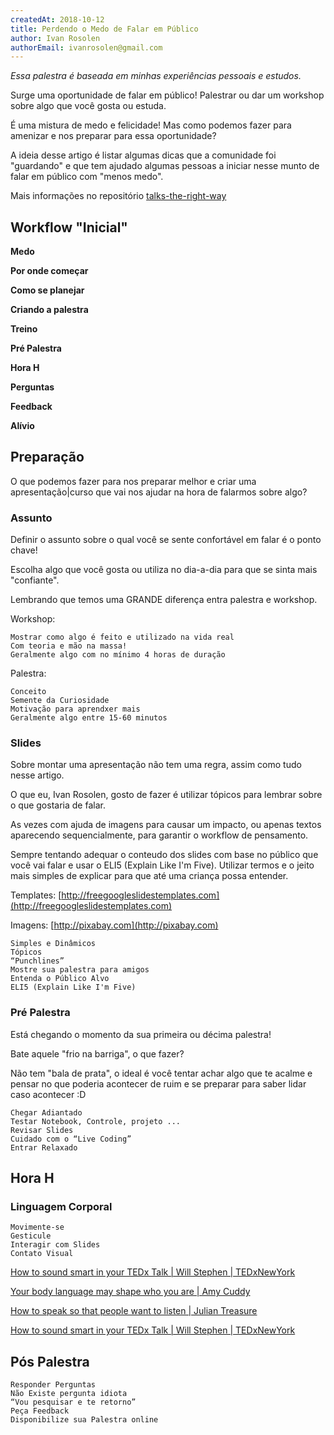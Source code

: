 ```yaml
---
createdAt: 2018-10-12
title: Perdendo o Medo de Falar em Público
author: Ivan Rosolen
authorEmail: ivanrosolen@gmail.com
---
```


*Essa palestra é baseada em minhas experiências pessoais e estudos.*

Surge uma oportunidade de falar em público! Palestrar ou dar um workshop sobre algo que você gosta ou estuda.

É uma mistura de medo e felicidade! Mas como podemos fazer para amenizar e nos preparar para essa oportunidade?

A ideia desse artigo é listar algumas dicas que a comunidade foi "guardando" e que tem ajudado algumas pessoas a iniciar nesse munto de falar em público com "menos medo".

Mais informações no repositório [talks-the-right-way](https://github.com/gustavoper/talks-the-right-way)

## Workflow "Inicial"

**Medo**

**Por onde começar**

**Como se planejar**

**Criando a palestra**

**Treino**

**Pré Palestra**

**Hora H**

**Perguntas**

**Feedback**

**Alívio**


## Preparação

O que podemos fazer para nos preparar melhor e criar uma apresentação|curso que vai nos ajudar na hora de falarmos sobre algo?


### Assunto

Definir o assunto sobre o qual você se sente confortável em falar é o ponto chave!

Escolha algo que você gosta ou utiliza no dia-a-dia para que se sinta mais "confiante".

Lembrando que temos uma GRANDE diferença entra palestra e workshop.

Workshop:

```
Mostrar como algo é feito e utilizado na vida real
Com teoria e mão na massa!
Geralmente algo com no mínimo 4 horas de duração
```

Palestra:

```
Conceito
Semente da Curiosidade
Motivação para aprendxer mais
Geralmente algo entre 15-60 minutos
```

### Slides

Sobre montar uma apresentação não tem uma regra, assim como tudo nesse artigo.

O que eu, Ivan Rosolen, gosto de fazer é utilizar tópicos para lembrar sobre o que gostaria de falar.

As vezes com ajuda de imagens para causar um impacto, ou apenas textos aparecendo sequencialmente, para garantir o workflow de pensamento.

Sempre tentando adequar o conteudo dos slides com base no público que você vai falar e usar o ELI5 (Explain Like I'm Five). Utilizar termos e o jeito mais simples de explicar para que até uma criança possa entender.

Templates: [http://freegoogleslidestemplates.com](http://freegoogleslidestemplates.com)

Imagens: [http://pixabay.com](http://pixabay.com)

```
Simples e Dinâmicos
Tópicos
“Punchlines”
Mostre sua palestra para amigos
Entenda o Público Alvo
ELI5 (Explain Like I'm Five)
```

### Pré Palestra

Está chegando o momento da sua primeira ou décima palestra!

Bate aquele "frio na barriga", o que fazer?

Não tem "bala de prata", o ideal é você tentar achar algo que te acalme e pensar no que poderia acontecer de ruim e se preparar para saber lidar caso acontecer :D

```
Chegar Adiantado
Testar Notebook, Controle, projeto ...
Revisar Slides
Cuidado com o “Live Coding”
Entrar Relaxado
```


## Hora H

### Linguagem Corporal

```
Movimente-se
Gesticule
Interagir com Slides
Contato Visual
```


[How to sound smart in your TEDx Talk | Will Stephen | TEDxNewYork](https://www.youtube.com/watch?v=8S0FDjFBj8o)

[Your body language may shape who you are | Amy Cuddy](https://www.youtube.com/watch?v=Ks-_Mh1QhMc)


[How to speak so that people want to listen | Julian Treasure](https://www.youtube.com/watch?v=eIho2S0ZahI)


[How to sound smart in your TEDx Talk | Will Stephen | TEDxNewYork](https://www.youtube.com/channel/UCh7TUTXojlE8vRtb-EnuDzw)



## Pós Palestra

```
Responder Perguntas
Não Existe pergunta idiota
“Vou pesquisar e te retorno”
Peça Feedback
Disponibilize sua Palestra online
```




